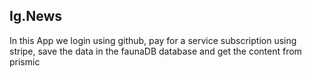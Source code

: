## Ig.News
In this App we login using github, pay for a service subscription using stripe, save the data in the faunaDB database and get the content from prismic
